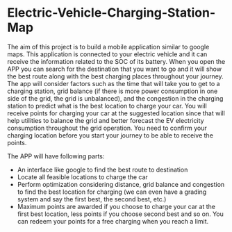 # Electric-Vehicle-Charging-Station-Map

The aim of this project is to build a mobile application similar to google maps. This application is connected to your electric vehicle and it can receive the information related to the SOC of its battery. When you open the APP you can search for the destination that you want to go and it will show the best route along with the best charging places throughout your journey. The app will consider factors such as the time that will take you to get to a charging station, grid balance (if there is more power consumption in one side of the grid, the grid is unbalanced), and the congestion in the charging station to predict what is the best location to charge your car. You will receive points for charging your car at the suggested location since that will help utilities to balance the grid and better forecast the EV electricity consumption throughout the grid operation. You need to confirm your charging location before you start your journey to be able to receive the points.

The APP will have following parts:
- An interface like google to find the best route to destination
- Locate all feasible locations to charge the car
- Perform optimization considering distance, grid balance and congestion to find the best location for charging (we can even have a grading system and say the first best, the second best, etc.)
- Maximum points are awarded if you choose to charge your car at the first best location, less points if you choose second best and so on. You can redeem your points for a free charging when you reach a limit.
